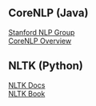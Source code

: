 ## CoreNLP (Java)
[Stanford NLP Group](https://www-nlp.stanford.edu/) \
[CoreNLP Overview](https://stanfordnlp.github.io/CoreNLP/)

## NLTK (Python)
[NLTK Docs](https://www.nltk.org/) \
[NLTK Book](https://www.nltk.org/book/)